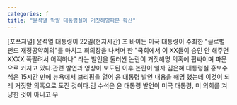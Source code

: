 ```yaml
---
categories: f
title: "윤석열 막말 대통령실이 거짓해명파문 확산"
---
```

[포쓰저널] 윤석열 대통령이 22일(현지시간) 조 바이든 미국 대통령이 주최한 "글로벌펀드 재정공약회의"를 마치고 회의장을 나서며 한 "국회에서 이 XX들이 승인 안 해주면 XXXX 쪽팔려서 어떡하나" 라는 발언을 둘러싼 논란이 거짓해명 의혹에 휩싸이며 파문으로 커지고 있다.관련 발언과 영상이 보도된 이후 논란이 일자 김은혜 대통령실 홍보수석은 15시간 만에 뉴욕에서 브리핑을 열어 윤 대통령 발언 내용을 해명 했는데 이것이 되레 거짓말 의혹으로 도진 것이다.김 수석은 윤 대통령 발언이 미국 대통령, 미 의회를 겨냥한 것이 아니고 우